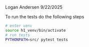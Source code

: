 Logan Andersen
9/22/2025

To run the tests do the following steps
```bash
# enter venv
source h1_venv/bin/activate
# run tests
PYTHONPATH=src/ pytest tests
